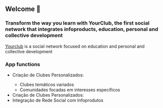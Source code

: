 ## Welcome 👋

<!--

**Here are some ideas to get you started:**

🙋‍♀️ A short introduction - what is your organization all about?
🌈 Contribution guidelines - how can the community get involved?
👩‍💻 Useful resources - where can the community find your docs? Is there anything else the community should know?
🍿 Fun facts - what does your team eat for breakfast?
🧙 Remember, you can do mighty things with the power of [Markdown](https://docs.github.com/github/writing-on-github/getting-started-with-writing-and-formatting-on-github/basic-writing-and-formatting-syntax)
-->

### Transform the way you learn with YourClub, the first social network that integrates infoproducts, education, personal and collective development
<a href="https://yourclub.io/" target="_blank">Yourclub</a> is a social network focused on education and personal and collective development

### App functions
<ul>
  <li>Criação de Clubes Personalizados:</li>
  <ul>
    <li>Clubes temáticos variados</li>
    <li>Comunidades focadas em interesses específicos</li>
  </ul>
    <li>Criação de Clubes Personalizados:</li>
  <li>Integração de Rede Social com Infoprodutos</li>
</ul>
